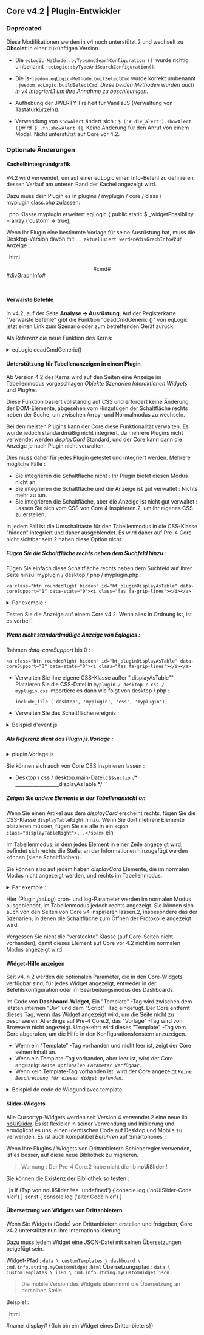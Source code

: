 ## Core v4.2 | Plugin-Entwickler

### Deprecated

Diese Modifikationen werden in v4 noch unterstützt.2 und wechselt zu **Obsolet** in einer zukünftigen Version.

- Die `eqLogic-Methode::byTypeAndSearhConfiguration () `wurde richtig umbenannt : `eqLogic::byTypeAndSearchConfiguration()`.
- Die js-`jeedom.eqLogic-Methode.builSelectCmd` wurde korrekt umbenannt : `jeedom.eqLogic.buildSelectCmd`.
*Diese beiden Methoden wurden auch in v4 integriert.1 um ihre Annahme zu beschleunigen.*

- Aufhebung der JWERTY-Freiheit für VanillaJS (Verwaltung von Tastaturkürzeln)).
- Verwendung von `showAlert` ändert sich : `$ ('# div_alert').showAlert ({`wird` $ .fn.showAlert ({`. Keine Änderung für den Anruf von einem Modal. Nicht unterstützt auf Core vor 4.2.

### Optionale Änderungen

#### Kachelhintergrundgrafik

V4.2 wird verwendet, um auf einer eqLogic einen Info-Befehl zu definieren, dessen Verlauf am unteren Rand der Kachel angezeigt wird.

Dazu muss dein Plugin es in plugins / myplugin / core / class / myplugin.class.php zulassen:

`` ``php
Klasse myplugin erweitert eqLogic {
    public static $ _widgetPossibility = array ('custom' => true);
`` ``

Wenn Ihr Plugin eine bestimmte Vorlage für seine Ausrüstung hat, muss die Desktop-Version davon mit ` . aktualisiert werden#divGraphInfo#`zur Anzeige :

`` ``html
<div class="eqLogic eqLogic-widgund allowResize allowReorderCmd #custom_layout# #eqLogic_class# #class#" data-eqType="#eqType#" data-eqLogic_id="#id#" data-eqLogic_uid="#uid#" data-version="#version#" data-translate-category="#translate_category#" data-category="#category#" data-tags="#tags#" style="width: #width#;;height: #height#;;#style#">
  <div class="#isVerticalAlign#">
    <center>
      #cmd#
    </center>
  </div>
  #divGraphInfo#
  <script>

  </script>
</div>

`` ``


#### Verwaiste Befehle

In v4.2, auf der Seite **Analyse → Ausrüstung**, Auf der Registerkarte "Verwaiste Befehle" gibt die Funktion "deadCmdGeneric ()" von eqLogic jetzt einen Link zum Szenario oder zum betreffenden Gerät zurück.

Als Referenz die neue Funktion des Kerns:

<details>

  <summary markdown="span">eqLogic deadCmdGeneric()</summary>

  ~~~ php
  öffentliche statische Funktion deadCmdGeneric ($ _ plugin_id) {
    $return = array();;
    foreach (eqLogic::byType ($ _ plugin_id) als $ eqLogic) {
      $eqLogic_json = json_encode(utils::o2a($eqLogic));;
      preg_match_all ("/#([0-9]*)#/ ", $ eqLogic_json, $ match);
      foreach ($ entspricht [1] als $ cmd_id) {
        if (is_numeric ($ cmd_id)) {
          Eibe (!cmd::byId (str_replace ('#', '', $ cmd_id))) {
            $return[] = array(
              '<html>Detail '=>'?v = d & m = '. $ eqLogic-> getEqType_name ().' & p = '. $ eqLogic-> getEqType_name ().' & id = '. $ eqLogic-> getId ().' "> '. $ eqLogic-> getHumanName (). ' </a>',
              'help '=> __ (' Action ', __FILE__),
              'who' => '#' . $cmd_id . '#'
            );;
          }
        }
      }
    }
    return $ return;
  }
  ~~~

  Sie können daher die gleiche Art der Rückgabe in Ihre Plugins integrieren, die Funktion `deadCmd ()`.

</details>

#### Unterstützung für Tabellenanzeigen in einem Plugin

Ab Version 4.2 des Kerns wird auf den Seiten eine Anzeige im Tabellenmodus vorgeschlagen *Objekte* *Szenarien* *Interaktionen* *Widgets* und *Plugins*.

Diese Funktion basiert vollständig auf CSS und erfordert keine Änderung der DOM-Elemente, abgesehen vom Hinzufügen der Schaltfläche rechts neben der Suche, um zwischen Array- und Normalmodus zu wechseln.

Bei den meisten Plugins kann der Core diese Funktionalität verwalten. Es wurde jedoch standardmäßig nicht integriert, da mehrere Plugins nicht verwendet werden *displayCard* Standard, und der Core kann dann die Anzeige je nach Plugin nicht verwalten.

Dies muss daher für jedes Plugin getestet und integriert werden. Mehrere mögliche Fälle :

  - Sie integrieren die Schaltfläche nicht : Ihr Plugin bietet diesen Modus nicht an.
  - Sie integrieren die Schaltfläche und die Anzeige ist gut verwaltet : Nichts mehr zu tun.
  - Sie integrieren die Schaltfläche, aber die Anzeige ist nicht gut verwaltet : Lassen Sie sich vom CSS von Core 4 inspirieren.2, um Ihr eigenes CSS zu erstellen.

In jedem Fall ist die Umschalttaste für den Tabellenmodus in die CSS-Klasse "hidden" integriert und daher ausgeblendet. Es wird daher auf Pre-4 Core nicht sichtbar sein.2 haben diese Option nicht.


##### Fügen Sie die Schaltfläche rechts neben dem Suchfeld hinzu :

Fügen Sie einfach diese Schaltfläche rechts neben dem Suchfeld auf Ihrer Seite hinzu: myplugin / desktop / php / myplugin.php :

``<a class="btn roundedRight hidden" id="bt_pluginDisplayAsTable" data-coreSupport="1" data-state="0"><i class="fas fa-grip-lines"></i></a> ``

<details>

  <summary markdown="span">Par exemple :</summary>

  ~~~ html
  {% raw %}
  <legend><i class="fa fa-table"></i> {{Mes Equipemnts}}</legend>
  <div class="input-group" style="margin-bottom:5px;;">
    <input class="form-control roundedLeft" placeholder="{{Rechercher}}" id="in_searchEqlogic"/>
    <div class="input-group-btn">
      <a id="bt_resetObjectSearch" class="btn" style="width:30px"><i class="fas fa-times"></i>
      </a><a class="btn roundedRight hidden" id="bt_pluginDisplayAsTable" data-coreSupport="1" data-state="0"><i class="fas fa-grip-lines"></i></a>
    </div>
  </div>
  {% endraw %}
  ~~~

</details>

Testen Sie die Anzeige auf einem Core v4.2. Wenn alles in Ordnung ist, ist es vorbei !

##### Wenn nicht standardmäßige Anzeige von Eqlogics :

Rahmen *data-coreSupport* bis 0 :

``<a class="btn roundedRight hidden" id="bt_pluginDisplayAsTable" data-coreSupport="0" data-state="0"><i class="fas fa-grip-lines"></i></a> ``

- Verwalten Sie Ihre eigene CSS-Klasse außer ".displayAsTable"". Platzieren Sie die CSS-Datei in `myplugin / desktop / css / myplugin.css` importiere es dann wie folgt von desktop / php :

  `include_file ('desktop', 'myplugin', 'css', 'myplugin');`

- Verwalten Sie das Schaltflächenereignis :

<details>

  <summary markdown="span">Beispiel d'event js</summary>

  ~~~ js
  {% raw %}
  $('#bt_pluginDisplayAsTable').off('click').on('click', function () {
    $('#bt_pluginDisplayAsTable[data-coreSupport="1"]').off('click').on('click', function () {
      if ($ (this).data ('state') == "0") {
        $(this).data('state', '1').addClass('active')
        setCookie ('jeedom_displayAsTable', 'true', 2)
        $('.eqLogicDisplayCard').addClass('displayAsTable')
        $('.eqLogicDisplayCard .hiddenAsCard').removeClass('hidden')
        $('.eqLogicThumbnailContainer').first().addClass('containerAsTable')
      } sonst {
        $(this).data('state', '0').removeClass('active')
        setCookie ('jeedom_displayAsTable', 'false', 2)
        $('.eqLogicDisplayCard').removeClass('displayAsTable')
        $('.eqLogicDisplayCard .hiddenAsCard').addClass('hidden')
        $('.eqLogicThumbnailContainer').first().removeClass('containerAsTable')
      }
    })
  })
  {% endraw %}
  ~~~

</details>

##### Als Referenz dient das Plugin js.Vorlage :

<details>

  <summary markdown="span">plugin.Vorlage js</summary>

  ~~~ js
  {% raw %}
  // displayAsTable, wenn das Plugin dies unterstützt:
  if ($ ('# bt_pluginDisplayAsTable').length) {
    $('#bt_pluginDisplayAsTable').removeClass('hidden') //Not shown on previous core versions
    if (getCookie ('jeedom_displayAsTable') == 'true' || jeedom.theme.theme_displayAsTable == 1) {
      $('#bt_pluginDisplayAsTable').data('state', '1').addClass('active')
      if ($ ('# bt_pluginDisplayAsTable [data-coreSupport = "1"]').length) {
        $('.eqLogicDisplayCard').addClass('displayAsTable')
        $('.eqLogicDisplayCard .hiddenAsCard').removeClass('hidden')
        $('.eqLogicThumbnailContainer').first().addClass('containerAsTable')
      }
    }
    // Kernereignis:
    $('#bt_pluginDisplayAsTable[data-coreSupport="1"]').off('click').on('click', function () {
      if ($ (this).data ('state') == "0") {
        $(this).data('state', '1').addClass('active')
        setCookie ('jeedom_displayAsTable', 'true', 2)
        $('.eqLogicDisplayCard').addClass('displayAsTable')
        $('.eqLogicDisplayCard .hiddenAsCard').removeClass('hidden')
        $('.eqLogicThumbnailContainer').first().addClass('containerAsTable')
      } sonst {
        $(this).data('state', '0').removeClass('active')
        setCookie ('jeedom_displayAsTable', 'false', 2)
        $('.eqLogicDisplayCard').removeClass('displayAsTable')
        $('.eqLogicDisplayCard .hiddenAsCard').addClass('hidden')
        $('.eqLogicThumbnailContainer').first().removeClass('containerAsTable')
      }
    })
  }
  {% endraw %}
  ~~~

</details>

Sie können sich auch von Core CSS inspirieren lassen :

- Desktop / css / desktop.main-Datei.css` section `/* __________________displayAsTable */ ``

##### Zeigen Sie andere Elemente in der Tabellenansicht an

Wenn Sie einen Artikel aus dem *displayCard* erscheint rechts, fügen Sie die CSS-Klasse `displayTableRight` hinzu. Wenn Sie dort mehrere Elemente platzieren müssen, fügen Sie sie alle in ein ` <span class="displayTableRight">...</span> ` ein

Im Tabellenmodus, in dem jedes Element in einer Zeile angezeigt wird, befindet sich rechts die Stelle, an der Informationen hinzugefügt werden können (siehe Schaltflächen).

Sie können also auf jedem haben *displayCard* Elemente, die im normalen Modus nicht angezeigt werden, und rechts im Tabellenmodus.

<details>

  <summary markdown="span">Par exemple :</summary>

  ~~~ php
  {% raw %}
  <div class="eqLogicThumbnailContainer">
    <?php
      foreach ($ eqLogics als $ eqLogic) {
        $div = '';;
        $opacity = ($eqLogic->getIsEnable()) ? '' : 'disableCard';;
        $div .= '<div class="eqLogicDisplayCard cursor '.$opacity.'" data-eqLogic_id="' . $eqLogic->getId() . '">';;
        $div .= '<img src="' . $plugin->getPathImgIcon() . '"/>';;
        $div .= '<br>';;
        $div .= '<span class="name">' . $eqLogic->getHumanName(true, true) . '</span>';;
        $div .= '<span class="hidden hiddenAsCard displayTableRight">'.$eqLogic->getConfiguration('autorefresh').' | '.$eqLogic->getConfiguration('loglasttime').'h</span>';;
        $div .= '</div>';;
        echo $ div;
      }
    ?>
  </div>
  {% endraw %}
  ~~~

</details>

Hier (Plugin *jeeLog*) cron- und log-Parameter werden im normalen Modus ausgeblendet, im Tabellenmodus jedoch rechts angezeigt. Sie können sich auch von den Seiten von Core v4 inspirieren lassen.2, insbesondere das der Szenarien, in denen die Schaltfläche zum Öffnen der Protokolle angezeigt wird.

Vergessen Sie nicht die "versteckte" Klasse (auf Core-Seiten nicht vorhanden), damit dieses Element auf Core vor 4.2 nicht im normalen Modus angezeigt wird.


#### Widget-Hilfe anzeigen

Seit v4.In 2 werden die optionalen Parameter, die in den Core-Widgets verfügbar sind, für jedes Widget angezeigt, entweder in der Befehlskonfiguration oder im Bearbeitungsmodus des Dashboards.

Im Code von **Dashboard-Widget**, Ein "Template" -Tag wird zwischen dem letzten internen "Div" und dem "Script" -Tag eingefügt. Der Core entfernt dieses Tag, wenn das Widget angezeigt wird, um die Seite nicht zu beschweren. Allerdings auf Pre-4 Core.2, das "Vorlage" -Tag wird von Browsern nicht angezeigt. Umgekehrt wird dieses "Template" -Tag vom Core abgerufen, um die Hilfe in den Konfigurationsfenstern anzuzeigen.

- Wenn ein "Template" -Tag vorhanden und nicht leer ist, zeigt der Core seinen Inhalt an.
- Wenn ein Template-Tag vorhanden, aber leer ist, wird der Core angezeigt *`Keine optionalen Parameter verfügbar`*.
- Wenn kein Template-Tag vorhanden ist, wird der Core angezeigt *`Keine Beschreibung für dieses Widget gefunden`*.

<details>

  <summary markdown="span">Beispiel de code de Widgund avec template</summary>

  ~~~ html
  <div class="cmd cmd-widget" ...>
    <div class="title #hide_name#">
      <div class="cmdName">#name_display#</div>
    </div>
    <div>
      ...
    </div>
    <template>
      <div>color : rgb(20,20,20) ({{couleur d'arrière plan}})</div>
      <div>color_switch : rgb(230,230,230) ({{couleur de la pastille}})</div>
    </template>
    <script>
    </script>
  </div>
  ~~~

</details>

#### Slider-Widgets

Alle Cursortyp-Widgets werden seit Version 4 verwendet.2 eine neue lib [noUiSlider](https://refreshless.com/nouislider/). Es ist flexibler in seiner Verwendung und Initiierung und ermöglicht es uns, einen identischen Code auf Desktop und Mobile zu verwenden. Es ist auch kompatibel *Berühren* auf Smartphones !

Wenn Ihre Plugins / Widgets von Drittanbietern Schieberegler verwenden, ist es besser, auf diese neue Bibliothek zu migrieren.

> Warnung : Der Pre-4 Core.2 habe nicht die lib **noUiSlider** !

Sie können die Existenz der Bibliothek so testen :

`` ``js
if (Typ von noUiSlider !== 'undefined') {
  console.log ('noUiSlider-Code hier')
} sonst {
  console.log ('alter Code hier')
}
`` ``

#### Übersetzung von Widgets von Drittanbietern

Wenn Sie Widgets (Code) von Drittanbietern erstellen und freigeben, Core v4.2 unterstützt nun ihre Internationalisierung.

Dazu muss jedem Widget eine JSON-Datei mit seinen Übersetzungen beigefügt sein.

Widget-Pfad : `data \ customTemplates \ dashboard \ cmd.info.string.myCustomWidget.html`
Übersetzungspfad : `data \ customTemplates \ i18n \ cmd.info.string.myCustomWidget.json`

> Die mobile Version des Widgets übernimmt die Übersetzung an derselben Stelle.

Beispiel :

`` ``html
<div class="content-xs">
    <span class="cmdName #hide_name#">#name_display#</span> <strong class="state"></strong>
    {{Ich bin ein Widget eines Drittanbieters}}
  </div>
  <template>
    <div>param : {{Meine Einstellung von Drittanbietern}}.</div>
  </template>
  <script>
`` ``

`` ``json
  {
    "en_US": {
      "Ich bin ein Widget eines Drittanbieters": "Ich bin ein benutzerdefiniertes Widget",
      "Meine Einstellung von Drittanbietern": "Meine benutzerdefinierte Parameterbeschreibung"
    },
    "es_ES": {
      "Ich bin ein Widget eines Drittanbieters": "Sei ein Terceros-Widget",
      "Meine Einstellung von Drittanbietern": "Mi configurationación de terceros"
    },
    "de_DE": {
      "Ich bin ein Widget eines Drittanbieters": "Ich bin ein Widget eines Drittanbieters",
      "Meine Einstellung von Drittanbietern": "Meine Einstellung von Drittzahlenern"
    }
  }
`` ``

> Die Texte "Wertdatum", "Erfassungsdatum" und alle in Core-Widgets enthaltenen Texte müssen nicht in json sein. Wenn Sie keine anderen Texte in Ihrem Widget haben, wird der JSON nicht benötigt und diese Zeichenfolgen werden übersetzt.


#### Integration in den Kern von generischen Typen, die für ein Plugin spezifisch sind

Core v4.2 hat eine neue Seite, auf der Sie generische Typen einfacher konfigurieren können. Es verwendet natürlich die vom Core definierten generischen Typen, aber einige Plugins definieren ihre eigenen generischen Typen.

Damit diese Plugins von dieser neuen Core-Seite unterstützt werden, erfahren Sie hier, wie Sie sie integrieren.

Beim Öffnen dieser Seite prüft der Core für jedes Plugin, ob es eine ``pluginGenericTypes()``Methode . hat. Ist dies der Fall, wird diese Methode dann aufgerufen, während auf die Generic Types des Plugins gewartet wird, um diese einzubinden. Diese müssen die Definition der generischen Typen des Kerns respektieren, insbesondere wenn bereits Kategorien vorhanden sind (Socket, Light usw.).

Beispiel in der Datei `plugins / myplugin / core / php / myplugin.class.php`:

`` ``php
Klasse myPlugin erweitert eqLogic
{
    /*     * ***********************Statische Methode*************************** */
    public static $ _widgetPossibility = array ('custom' => true);

    öffentliche statische Funktion pluginGenericTypes()
    {
        $generics = array(
            'MONPLUGIN_TOGGLE '=> Array (// Großschreibung ohne Leerzeichen
                'name '=> __ (' MyPlugin Toggle ', __ DATEI__),
                'familyid '=>' MyPlugin ', // Kein Leerzeichen hier
                'family '=> __ (' Plugin MyPlugin ', __ FILE__), // Start with' Plugin ' ...
                ''=>' Aktion eingeben',
                'Untertyp '=> Array (' other')
            ),
            'MONPLUGIN_LIGHT_BEAM '=> Array(
                'name '=> __ ('Lichtstrahlen (MyPlugin)', __ DATEI__),
                'familyid '=>' LIGHT ', // Vorhandener Typ, falls vorhanden
                'Familie '=> __ ('Licht', __ DATEI__),
                ''=>' eingeben Info',
                'Untertyp '=> Array ('binär','numerisch')
            )
        );;
        geben $ Generika zurück;
    }

`` ``

Hier wird das Plugin `myPlugin` zwei generische Typen 'injizieren' :

- Ein generischer Typ MONPLUGIN_TOGGLE vom Typ `MyPlugin`, Kategorie, der im Core nicht existiert.
- Ein generischer Typ MONPLUGIN_LIGHT_BEAM, in der bestehenden Kategorie `Lumière`.

> Referenz : Die generischen Core-Typen sind in der [Konfigurationsdatei](https://github.com/jeedom/core/blob/alpha/core/config/jeedom.config.php), Array $ JEEDOM_INTERNAL_CONFIG, generic_type.